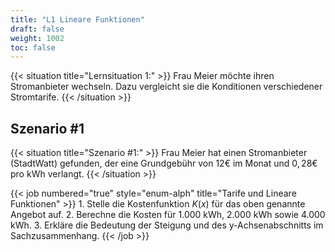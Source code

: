 ```yaml
---
title: "L1 Lineare Funktionen"
draft: false
weight: 1002
toc: false
---
```


{{< situation title="Lernsituation 1:" >}}
    Frau Meier möchte ihren Stromanbieter wechseln. Dazu vergleicht sie die Konditionen verschiedener Stromtarife.
{{< /situation >}}

## Szenario #1

{{< situation title="Szenario #1:" >}}
    Frau Meier hat einen Stromanbieter (StadtWatt) gefunden, der eine Grundgebühr von $12€$ im Monat und $0,28€$ pro kWh verlangt.
{{< /situation >}}

{{< job numbered="true" style="enum-alph" title="Tarife und Lineare Funktionen" >}}
    1. Stelle die Kostenfunktion $K(x)$ für das oben genannte Angebot auf.
    2. Berechne die Kosten für 1.000 kWh, 2.000 kWh sowie 4.000 kWh.
    3. Erkläre die Bedeutung der Steigung und des y-Achsenabschnitts im Sachzusammenhang.
{{< /job >}}
